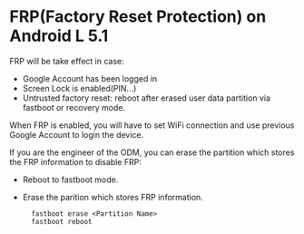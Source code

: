 # FRP(Factory Reset Protection) on Android L 5.1

FRP will be take effect in case:  

* Google Account has been logged in
* Screen Lock is enabled(PIN...)
* Untrusted factory reset: 
  reboot after erased user data partition via fastboot or recovery mode.

When FRP is enabled, you will have to set WiFi connection and use previous Google Account to login the device.

If you are the engineer of the ODM, you can erase the partition which stores the FRP information to disable FRP:

* Reboot to fastboot mode.
* Erase the parition which stores FRP information.  
      
        fastboot erase <Partition Name>
        fastboot reboot